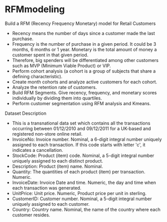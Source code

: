 # RFMmodeling
Build a RFM (Recency Frequency Monetary) model for Retail Customers

* Recency means the number of days since a customer made the last purchase. 
* Frequency is the number of purchase in a given period. It could be 3 months, 6 months or 1 year. Monetary is the total amount of money a customer spent in that given period. 
* Therefore, big spenders will be differentiated among other customers such as MVP (Minimum Viable Product) or VIP.
* Perform cohort analysis (a cohort is a group of subjects that share a defining characteristic).
* Create month cohorts and analyze active customers for each cohort.
* Analyze the retention rate of customers.
* Build RFM Segments. Give recency, frequency, and monetary scores individually by dividing them into quartiles.
* Perform customer segmentation using RFM analysis and Kmeans.


Dataset Description

* This is a transnational data set which contains all the transactions occurring between 01/12/2010 and 09/12/2011 for a UK-based and registered non-store online retail. 
* InvoiceNo: Invoice number. Nominal, a 6-digit integral number uniquely assigned to each transaction. If this code starts with letter 'c', it indicates a cancellation. 
* StockCode: Product (item) code. Nominal, a 5-digit integral number uniquely assigned to each distinct product. 
* Description: Product (item) name. Nominal. 
* Quantity: The quantities of each product (item) per transaction. Numeric. 
* InvoiceDate: Invoice Date and time. Numeric, the day and time when each transaction was generated. 
* UnitPrice: Unit price. Numeric, Product price per unit in sterling. 
* CustomerID: Customer number. Nominal, a 5-digit integral number uniquely assigned to each customer. 
* Country: Country name. Nominal, the name of the country where each customer resides.
